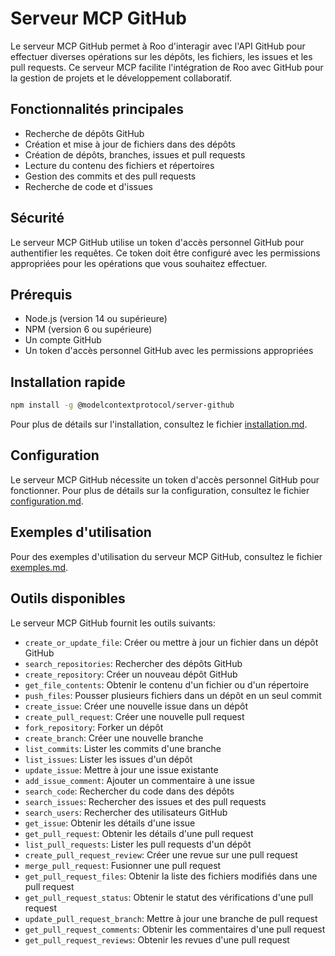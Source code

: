 # Serveur MCP GitHub

Le serveur MCP GitHub permet à Roo d'interagir avec l'API GitHub pour effectuer diverses opérations sur les dépôts, les fichiers, les issues et les pull requests. Ce serveur MCP facilite l'intégration de Roo avec GitHub pour la gestion de projets et le développement collaboratif.

## Fonctionnalités principales

- Recherche de dépôts GitHub
- Création et mise à jour de fichiers dans des dépôts
- Création de dépôts, branches, issues et pull requests
- Lecture du contenu des fichiers et répertoires
- Gestion des commits et des pull requests
- Recherche de code et d'issues

## Sécurité

Le serveur MCP GitHub utilise un token d'accès personnel GitHub pour authentifier les requêtes. Ce token doit être configuré avec les permissions appropriées pour les opérations que vous souhaitez effectuer.

## Prérequis

- Node.js (version 14 ou supérieure)
- NPM (version 6 ou supérieure)
- Un compte GitHub
- Un token d'accès personnel GitHub avec les permissions appropriées

## Installation rapide

```bash
npm install -g @modelcontextprotocol/server-github
```

Pour plus de détails sur l'installation, consultez le fichier [installation.md](installation.md).

## Configuration

Le serveur MCP GitHub nécessite un token d'accès personnel GitHub pour fonctionner. Pour plus de détails sur la configuration, consultez le fichier [configuration.md](configuration.md).

## Exemples d'utilisation

Pour des exemples d'utilisation du serveur MCP GitHub, consultez le fichier [exemples.md](exemples.md).

## Outils disponibles

Le serveur MCP GitHub fournit les outils suivants:

- `create_or_update_file`: Créer ou mettre à jour un fichier dans un dépôt GitHub
- `search_repositories`: Rechercher des dépôts GitHub
- `create_repository`: Créer un nouveau dépôt GitHub
- `get_file_contents`: Obtenir le contenu d'un fichier ou d'un répertoire
- `push_files`: Pousser plusieurs fichiers dans un dépôt en un seul commit
- `create_issue`: Créer une nouvelle issue dans un dépôt
- `create_pull_request`: Créer une nouvelle pull request
- `fork_repository`: Forker un dépôt
- `create_branch`: Créer une nouvelle branche
- `list_commits`: Lister les commits d'une branche
- `list_issues`: Lister les issues d'un dépôt
- `update_issue`: Mettre à jour une issue existante
- `add_issue_comment`: Ajouter un commentaire à une issue
- `search_code`: Rechercher du code dans des dépôts
- `search_issues`: Rechercher des issues et des pull requests
- `search_users`: Rechercher des utilisateurs GitHub
- `get_issue`: Obtenir les détails d'une issue
- `get_pull_request`: Obtenir les détails d'une pull request
- `list_pull_requests`: Lister les pull requests d'un dépôt
- `create_pull_request_review`: Créer une revue sur une pull request
- `merge_pull_request`: Fusionner une pull request
- `get_pull_request_files`: Obtenir la liste des fichiers modifiés dans une pull request
- `get_pull_request_status`: Obtenir le statut des vérifications d'une pull request
- `update_pull_request_branch`: Mettre à jour une branche de pull request
- `get_pull_request_comments`: Obtenir les commentaires d'une pull request
- `get_pull_request_reviews`: Obtenir les revues d'une pull request